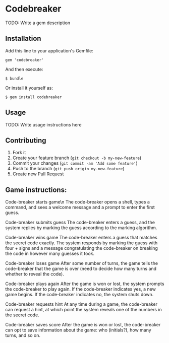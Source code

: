 # Codebreaker

TODO: Write a gem description

## Installation

Add this line to your application's Gemfile:

    gem 'codebreaker'

And then execute:

    $ bundle

Or install it yourself as:

    $ gem install codebreaker

## Usage

TODO: Write usage instructions here

## Contributing

1. Fork it
2. Create your feature branch (`git checkout -b my-new-feature`)
3. Commit your changes (`git commit -am 'Add some feature'`)
4. Push to the branch (`git push origin my-new-feature`)
5. Create new Pull Request


## Game instructions:

Code-breaker starts game\n
The code-breaker opens a shell, types a command, and sees a welcome message and a prompt to enter the first guess.

Code-breaker submits guess
The code-breaker enters a guess, and the system replies by marking the guess according to the marking algorithm.

Code-breaker wins game
The code-breaker enters a guess that matches the secret code exactly. The system responds by marking the guess with four + signs and a message congratulating the code-breaker on breaking the code in however many guesses it took.

Code-breaker loses game
After some number of turns, the game tells the code-breaker that the game is over (need to decide how many turns and whether to reveal the code).

Code-breaker plays again
After the game is won or lost, the system prompts the code-breaker to play again. If the code-breaker indicates yes, a new game begins. If the code-breaker indicates no, the system shuts down.

Code-breaker requests hint
At any time during a game, the code-breaker can request a hint, at which point the system reveals one of the numbers in the secret code.

Code-breaker saves score
After the game is won or lost, the code-breaker can opt to save information about the game: who (initials?), how many turns, and so on.